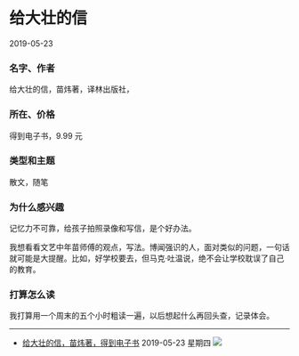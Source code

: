 # 给大壮的信

2019-05-23 

### 名字、作者

给大壮的信，苗炜著，译林出版社，

### 所在、价格

得到电子书，9.99 元

### 类型和主题

散文，随笔

### 为什么感兴趣 

记忆力不可靠，给孩子拍照录像和写信，是个好办法。

我想看看文艺中年苗师傅的观点，写法。博闻强识的人，面对类似的问题，一句话就可能是大提醒。比如，好学校要去，但马克·吐温说，绝不会让学校耽误了自己的教育。

### 打算怎么读

我打算用一个周末的五个小时粗读一遍，以后想起什么再回头查，记录体会。

---
- [给大壮的信，苗炜著，得到电子书](./_posts/letters-to-da-zhuang-01.md "给大壮的信，苗炜著，得到电子书") 2019-05-23 星期四
![](http://ww1.sinaimg.cn/large/006tNc79ly1g3b42f3bjwj30ku0syq8c.jpg)

